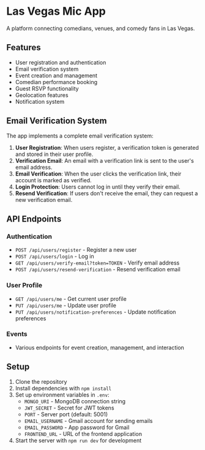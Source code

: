 # Las Vegas Mic App

A platform connecting comedians, venues, and comedy fans in Las Vegas.

## Features

- User registration and authentication
- Email verification system
- Event creation and management
- Comedian performance booking
- Guest RSVP functionality
- Geolocation features
- Notification system

## Email Verification System

The app implements a complete email verification system:

1. **User Registration**: When users register, a verification token is generated and stored in their user profile.
2. **Verification Email**: An email with a verification link is sent to the user's email address.
3. **Email Verification**: When the user clicks the verification link, their account is marked as verified.
4. **Login Protection**: Users cannot log in until they verify their email.
5. **Resend Verification**: If users don't receive the email, they can request a new verification email.

## API Endpoints

### Authentication

- `POST /api/users/register` - Register a new user
- `POST /api/users/login` - Log in
- `GET /api/users/verify-email?token=TOKEN` - Verify email address
- `POST /api/users/resend-verification` - Resend verification email

### User Profile

- `GET /api/users/me` - Get current user profile
- `PUT /api/users/me` - Update user profile
- `PUT /api/users/notification-preferences` - Update notification preferences

### Events

- Various endpoints for event creation, management, and interaction

## Setup

1. Clone the repository
2. Install dependencies with `npm install`
3. Set up environment variables in `.env`:
   - `MONGO_URI` - MongoDB connection string
   - `JWT_SECRET` - Secret for JWT tokens
   - `PORT` - Server port (default: 5001)
   - `EMAIL_USERNAME` - Gmail account for sending emails
   - `EMAIL_PASSWORD` - App password for Gmail
   - `FRONTEND_URL` - URL of the frontend application
4. Start the server with `npm run dev` for development
